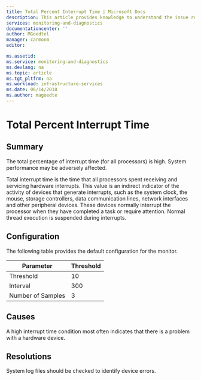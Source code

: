```yaml
---
title: Total Percent Interrupt Time | Microsoft Docs
description: This article provides knowledge to understand the issue reported, what are the possible causes, and how to resolve the health issue identified by Azure Monitor VM Health.
services: monitoring-and-diagnostics
documentationcenter: ''
author: MGoedtel
manager: carmonm
editor: 

ms.assetid: 
ms.service: monitoring-and-diagnostics
ms.devlang: na
ms.topic: article
ms.tgt_pltfrm: na
ms.workload: infrastructure-services
ms.date: 06/14/2018
ms.author: magoedte
---
```


# Total Percent Interrupt Time

## Summary

The total percentage of interrupt time (for all processors) is high. System performance may be adversely affected.

Total interrupt time is the time that all processors spent receiving and servicing hardware interrupts. This value is an indirect indicator of the activity of devices that generate interrupts, such as the system clock, the mouse, storage controllers, data communication lines, network interfaces and other peripheral devices. These devices normally interrupt the processor when they have completed a task or require attention. Normal thread execution is suspended during interrupts.

## Configuration

The following table provides the default configuration for the monitor.

|Parameter |Threshold |
|----------|----------|
|Threshold |10 |
|Interval |300 |
|Number of Samples |3 |

## Causes

A high interrupt time condition most often indicates that there is a problem with a hardware device.

## Resolutions

System log files should be checked to identify device errors.